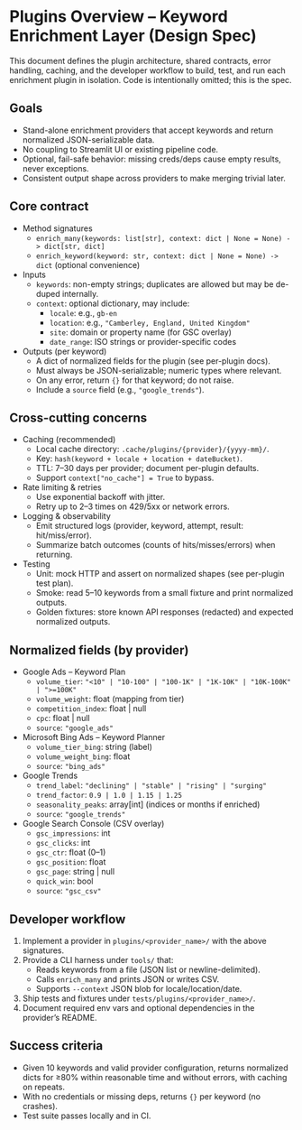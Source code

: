 # Plugins Overview – Keyword Enrichment Layer (Design Spec)

This document defines the plugin architecture, shared contracts, error handling, caching, and the developer workflow to build, test, and run each enrichment plugin in isolation. Code is intentionally omitted; this is the spec.

## Goals
- Stand-alone enrichment providers that accept keywords and return normalized JSON-serializable data.
- No coupling to Streamlit UI or existing pipeline code.
- Optional, fail-safe behavior: missing creds/deps cause empty results, never exceptions.
- Consistent output shape across providers to make merging trivial later.

## Core contract

- Method signatures
  - `enrich_many(keywords: list[str], context: dict | None = None) -> dict[str, dict]`
  - `enrich_keyword(keyword: str, context: dict | None = None) -> dict` (optional convenience)
- Inputs
  - `keywords`: non-empty strings; duplicates are allowed but may be de-duped internally.
  - `context`: optional dictionary, may include:
    - `locale`: e.g., `gb-en`
    - `location`: e.g., `"Camberley, England, United Kingdom"`
    - `site`: domain or property name (for GSC overlay)
    - `date_range`: ISO strings or provider-specific codes
- Outputs (per keyword)
  - A dict of normalized fields for the plugin (see per-plugin docs).
  - Must always be JSON-serializable; numeric types where relevant.
  - On any error, return `{}` for that keyword; do not raise.
  - Include a `source` field (e.g., `"google_trends"`).

## Cross-cutting concerns

- Caching (recommended)
  - Local cache directory: `.cache/plugins/{provider}/{yyyy-mm}/`.
  - Key: `hash(keyword + locale + location + dateBucket)`.
  - TTL: 7–30 days per provider; document per-plugin defaults.
  - Support `context["no_cache"] = True` to bypass.
- Rate limiting & retries
  - Use exponential backoff with jitter.
  - Retry up to 2–3 times on 429/5xx or network errors.
- Logging & observability
  - Emit structured logs (provider, keyword, attempt, result: hit/miss/error).
  - Summarize batch outcomes (counts of hits/misses/errors) when returning.
- Testing
  - Unit: mock HTTP and assert on normalized shapes (see per-plugin test plan).
  - Smoke: read 5–10 keywords from a small fixture and print normalized outputs.
  - Golden fixtures: store known API responses (redacted) and expected normalized outputs.

## Normalized fields (by provider)

- Google Ads – Keyword Plan
  - `volume_tier`: `"<10" | "10-100" | "100-1K" | "1K-10K" | "10K-100K" | ">=100K"`
  - `volume_weight`: float (mapping from tier)
  - `competition_index`: float | null
  - `cpc`: float | null
  - `source`: `"google_ads"`
- Microsoft Bing Ads – Keyword Planner
  - `volume_tier_bing`: string (label)
  - `volume_weight_bing`: float
  - `source`: `"bing_ads"`
- Google Trends
  - `trend_label`: `"declining" | "stable" | "rising" | "surging"`
  - `trend_factor`: `0.9 | 1.0 | 1.15 | 1.25`
  - `seasonality_peaks`: array[int] (indices or months if enriched)
  - `source`: `"google_trends"`
- Google Search Console (CSV overlay)
  - `gsc_impressions`: int
  - `gsc_clicks`: int
  - `gsc_ctr`: float (0–1)
  - `gsc_position`: float
  - `gsc_page`: string | null
  - `quick_win`: bool
  - `source`: `"gsc_csv"`

## Developer workflow

1. Implement a provider in `plugins/<provider_name>/` with the above signatures.
2. Provide a CLI harness under `tools/` that:
   - Reads keywords from a file (JSON list or newline-delimited).
   - Calls `enrich_many` and prints JSON or writes CSV.
   - Supports `--context` JSON blob for locale/location/date.
3. Ship tests and fixtures under `tests/plugins/<provider_name>/`.
4. Document required env vars and optional dependencies in the provider’s README.

## Success criteria
- Given 10 keywords and valid provider configuration, returns normalized dicts for ≥80% within reasonable time and without errors, with caching on repeats.
- With no credentials or missing deps, returns `{}` per keyword (no crashes).
- Test suite passes locally and in CI.
